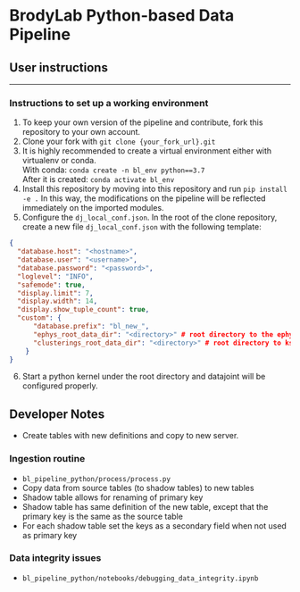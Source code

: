 # BrodyLab Python-based Data Pipeline

## User instructions
---
### Instructions to set up a working environment
1. To keep your own version of the pipeline and contribute, fork this repository to your own account.
2. Clone your fork with `git clone {your_fork_url}.git`
3. It is highly recommended to create a virtual environment either with virtualenv or conda.
<br> With conda:
`conda create -n bl_env python==3.7`
<br> After it is created: `conda activate bl_env`
4. Install this repository by moving into this repository and run `pip install -e .` In this way, the modifications on the pipeline will be reflected immediately on the imported modules.
5. Configure the `dj_local_conf.json`. In the root of the clone repository, create a new file `dj_local_conf.json` with the following template:
```json
{
  "database.host": "<hostname>",
  "database.user": "<username>",
  "database.password": "<password>",
  "loglevel": "INFO",
  "safemode": true,
  "display.limit": 7,
  "display.width": 14,
  "display.show_tuple_count": true,
  "custom": {
      "database.prefix": "bl_new_",
      "ephys_root_data_dir": "<directory>" # root directory to the ephys raw data (archive drive), specific to each machine, e.g. On linux, `/mnt/archive/brody/RATTER/PhysData/Raw/`
      "clusterings_root_data_dir": "<directory>" # root directory to ks2 processed data (bucket), specific to each machine, e.g. On linux, `/mnt/bucket/labs/brody/RATTER/PhysData/`
    }
}
```
6. Start a python kernel under the root directory and datajoint will be configured properly.



## Developer Notes
+ Create tables with new definitions and copy to new server.

### Ingestion routine
+ `bl_pipeline_python/process/process.py`
+ Copy data from source tables (to shadow tables) to new tables
+ Shadow table allows for renaming of primary key
+ Shadow table has same definition of the new table, except that the primary key is the same as the source table
+ For each shadow table set the keys as a secondary field when not used as primary key

### Data integrity issues
+ `bl_pipeline_python/notebooks/debugging_data_integrity.ipynb`
